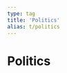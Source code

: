 ```yaml
---
type: tag
title: 'Politics'
alias: t/politics
---
```


# Politics

<TeaserList tag="Politics" />

<OtherTags/>
